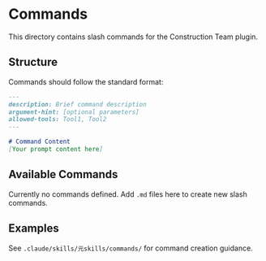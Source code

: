 # Commands

This directory contains slash commands for the Construction Team plugin.

## Structure

Commands should follow the standard format:

```markdown
---
description: Brief command description
argument-hint: [optional parameters]
allowed-tools: Tool1, Tool2
---

# Command Content
[Your prompt content here]
```

## Available Commands

Currently no commands defined. Add `.md` files here to create new slash commands.

## Examples

See `.claude/skills/元skills/commands/` for command creation guidance.
